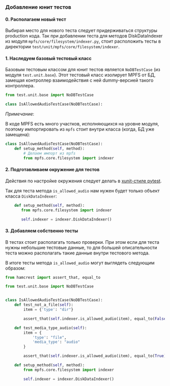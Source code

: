 ### Добавление юнит тестов

#### 0. Располагаем новый тест

Выбирая место для нового теста следует придерживаться структуры production кода. Так при добавлении теста для методов DiskDataIndexer из модуля `mpfs/core/filesystem/indexer.py`, стоит расположить тесты в директории `test/unit/mpfs/core/filesystem/indexer`.

#### 1. Наследуем базовый тестовый класс

Базовым тестовым классом для юнит тестов является `NoDBTestCase` (из модуля `test.unit.base`). Этот тестовый класс изолирует MPFS от БД, замещая контроллер взаимодействия с ней dummy-версией такого контроллера.

```python
from test.unit.base import NoDBTestCase

class IsAllowedAudioTestCase(NoDBTestCase):
```

*Примечание*:

В коде MPFS есть много участков, исполняющихся на уровне модуля, поэтому импортировать из `mpfs` стоит внутри класса (когда, БД уже замещена):

```python
class IsAllowedAudioTestCase(NoDBTestCase):
    def setup_method(self, method):
        # Делаем импорт из mpfs
        from mpfs.core.filesystem import indexer
```

#### 2. Подготавливаем окружение для тестов

Действия по настройке окружения следует делать в [xunit-стиле pytest](http://pytest.org/latest/xunit_setup.html).

Так для теста метода `is_allowed_audio` нам нужен будет только объект класса `DiskDataIndexer`:

```python
    def setup_method(self, method):
       from mpfs.core.filesystem import indexer

       self.indexer = indexer.DiskDataIndexer()
```

#### 3. Добавляем собственно тесты

В тестах стоит располагать только проверки. При этом если для теста нужны небольшие тестовые данные, то для большей описательности теста можно располагать такие данные внутри тестового метода.

В итоге тесты метода `is_allowed_audio` могут выглядеть следующим образом:

```python
from hamcrest import assert_that, equal_to

from test.unit.base import NoDBTestCase


class IsAllowedAudioTestCase(NoDBTestCase):
    def test_not_a_file(self):
        item = {'type': "dir"}

        assert_that(self.indexer.is_allowed_audio(item), equal_to(False))

    def test_media_type_audio(self):
        item = {
            'type': "file",
            'media_type': "audio"
        }

        assert_that(self.indexer.is_allowed_audio(item), equal_to(True))

    def setup_method(self, method):
        from mpfs.core.filesystem import indexer

        self.indexer = indexer.DiskDataIndexer()
```
